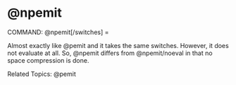 # @npemit

COMMAND: @npemit[/switches] <what>=<message>

Almost exactly like @pemit and it takes the same switches. However,
it does not evaluate <message> at all. So, @npemit differs from
@npemit/noeval in that no space compression is done.

Related Topics: @pemit
